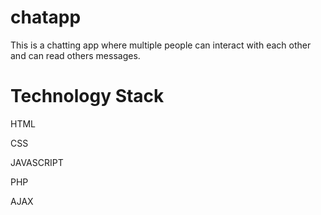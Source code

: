 # chatapp
This is a chatting app where multiple people can interact with each other and can read others messages.

# Technology Stack

HTML

CSS

JAVASCRIPT

PHP

AJAX
